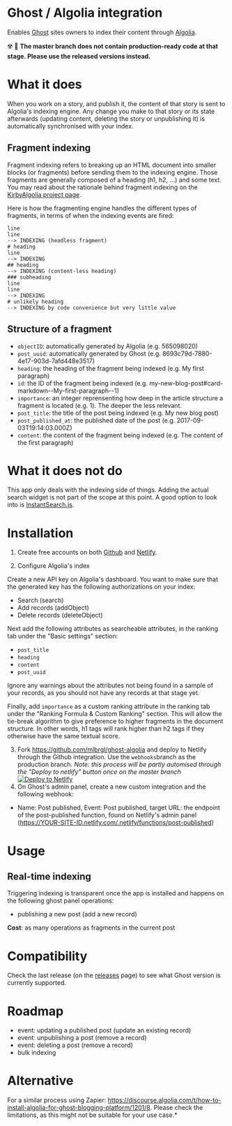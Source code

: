 # Ghost / Algolia integration

Enables [Ghost](https://ghost.org) sites owners to index their content through [Algolia](https://www.algolia.com).

:radioactive: :mushroom: **The master branch does not contain production-ready code at that stage. Please use the released versions instead.**

# What it does

When you work on a story, and publish it, the content of that story is sent to Algolia's indexing engine. Any change you make to that story or its state afterwards (updating content, deleting the story or unpublishing it) is automatically synchronised with your index.

## Fragment indexing

Fragment indexing refers to breaking up an HTML document into smaller blocks (or fragments) before sending them to the indexing engine. Those fragments are generally composed of a heading (h1, h2, ...) and some text. You may read about the rationale behind fragment indexing on the [KirbyAlgolia project page](https://github.com/mlbrgl/kirby-algolia#kirby--algolia-integration).

Here is how the fragmenting engine handles the different types of fragments, in terms of when the indexing events are fired:

```
line
line
--> INDEXING (headless fragment)
# heading
line
--> INDEXING
## heading
--> INDEXING (content-less heading)
### subheading
line
line
--> INDEXING
# unlikely heading
--> INDEXING by code convenience but very little value
```

## Structure of a fragment

- `objectID`: automatically generated by Algolia (e.g. 565098020)
- `post_uuid`: automatically generated by Ghost (e.g. 8693c79d-7880-4e17-903d-7afd448e3517)
- `heading`: the heading of the fragment being indexed (e.g. My first paragraph)
- `id`: the ID of the fragment being indexed (e.g. my-new-blog-post#card-markdown--My-first-paragraph--1)
- `importance`: an integer reprensenting how deep in the article structure a fragment is located (e.g. 1). The deeper the less relevant.
- `post_title`: the title of the post being indexed (e.g. My new blog post)
- `post_published_at`: the published date of the post (e.g. 2017-09-03T19:14:03.000Z)
- `content`: the content of the fragment being indexed (e.g. The content of the first paragraph)

# What it does not do

This app only deals with the indexing side of things. Adding the actual search widget is not part of the scope at this point. A good option to look into is [InstantSearch.js](https://community.algolia.com/instantsearch.js/v2/).

# Installation

1. Create free accounts on both [Github](https://github.com/) and [Netlify](https://www.netlify.com/).

2. Configure Algolia's index

Create a new API key on Algolia's dashboard. You want to make sure that the generated key has the following authorizations on your index:
- Search (search)
- Add records (addObject)
- Delete records (deleteObject)

Next add the following attributes as searcheable attributes, in the ranking tab under the "Basic settings" section:
- `post_title`
- `heading`
- `content`
- `post_uuid`

Ignore any warnings about the attributes not being found in a sample of your records, as you should not have any records at that stage yet.

Finally, add `importance` as a custom ranking attribute in the ranking tab under the "Ranking Formula & Custom Ranking" section. This will allow the tie-break algorithm to give preference to higher fragments in the document structure. In other words, h1 tags will rank higher than h2 tags if they otherwise have the same textual score.

3. Fork https://github.com/mlbrgl/ghost-algolia and deploy to Netlify through the Github integration. Use the `webhooks`branch as the production branch. 
   *Note: this process will be partly automised through the "Deploy to netlify" button once on the master branch* [![Deploy to Netlify](https://www.netlify.com/img/deploy/button.svg)](https://app.netlify.com/start/deploy?repository=https://github.com/mlbrgl/ghost-algolia)
4. On Ghost's admin panel, create a new custom integration and the following webhook:
- Name: Post published, Event: Post published, target URL: the endpoint of the post-published function, found on Netlify's admin panel (https://YOUR-SITE-ID.netlify.com/.netlify/functions/post-published)

# Usage

## Real-time indexing

Triggering indexing is transparent once the app is installed and happens on the following ghost panel operations:
- publishing a new post (add a new record)

**Cost**: as many operations as fragments in the current post

# Compatibility

Check the last release (on the [releases](https://github.com/mlbrgl/ghost-algolia/releases) page) to see what Ghost version is currently supported.

# Roadmap

- event: updating a published post (update an existing record)
- event: unpublishing a post (remove a record)
- event: deleting a post (remove a record)
- bulk indexing

# Alternative

For a similar process using Zapier: https://discourse.algolia.com/t/how-to-install-algolia-for-ghost-blogging-platform/1201/8. 
Please check the limitations, as this might not be suitable for your use case.*
